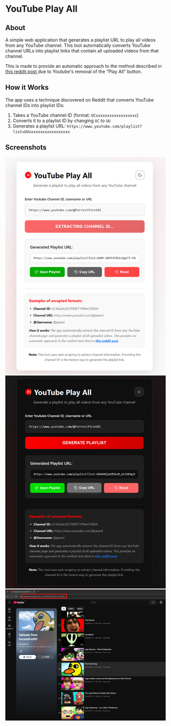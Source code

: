 # YouTube Play All

## About

A simple web application that generates a playlist URL to play all videos from any YouTube channel. This tool automatically converts YouTube channel URLs into playlist links that contain all uploaded videos from that channel.

This is made to provide an automatic approach to the method described in<a
                  href="https://www.reddit.com/r/LifeProTips/comments/247c2u/lpt_youtube_how_to_play_all_videos_from_a_channel/"
                  target="_blank"
                  rel="noopener noreferrer"
                  className="reddit-link"
                >
this reddit post
</a> due to Youtube's removal of the "Play All" button.

## How it Works

The app uses a technique discovered on Reddit that converts YouTube channel IDs into playlist IDs:

1. Takes a YouTube channel ID (format: `UCxxxxxxxxxxxxxxxxxx`)
2. Converts it to a playlist ID by changing `UC` to `UU`
3. Generates a playlist URL: `https://www.youtube.com/playlist?list=UUxxxxxxxxxxxxxxxxxx`

## Screenshots

<div align="center">

<img src="./src/assets/yt-play-all-img1.png" alt="YouTube Play All - Light Mode" width="600"/>

<img src="./src/assets/yt-play-all-img2.png" alt="YouTube Play All - Dark Mode" width="600"/>

<img src="./src/assets/yt-play-all-img3.png" alt="Generated Playlist Result" width="600"/>

</div>
